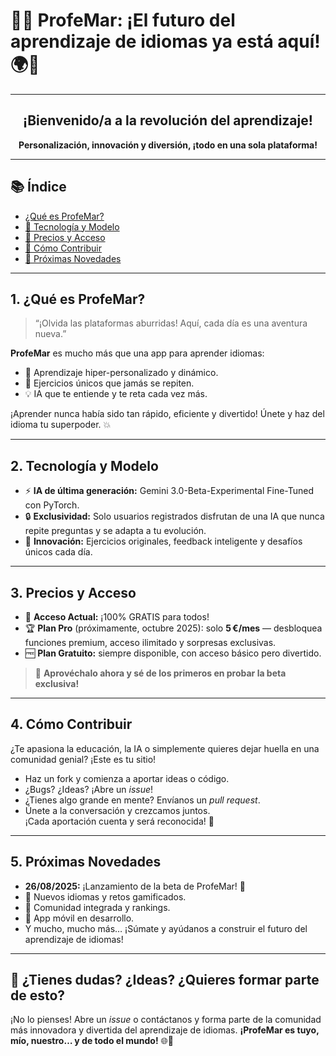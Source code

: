 # 🚀✨ ProfeMar: ¡El futuro del aprendizaje de idiomas ya está aquí! 🌍🧠

---

<div align="center">
  <h2>¡Bienvenido/a a la revolución del aprendizaje!</h2>
  <strong>Personalización, innovación y diversión, ¡todo en una sola plataforma!</strong>
</div>

---

## 📚 Índice

- [¿Qué es ProfeMar?](#1-qué-es-profemar)
- [🤖 Tecnología y Modelo](#2-tecnología-y-modelo)
- [💸 Precios y Acceso](#3-precios-y-acceso)
- [🤝 Cómo Contribuir](#4-cómo-contribuir)
- [🔮 Próximas Novedades](#5-próximas-novedades)

---

## 1. ¿Qué es ProfeMar?

<blockquote>
  “¡Olvida las plataformas aburridas! Aquí, cada día es una aventura nueva.”
</blockquote>

**ProfeMar** es mucho más que una app para aprender idiomas:
- 🎯 Aprendizaje hiper-personalizado y dinámico.
- 🧩 Ejercicios únicos que jamás se repiten.
- 💡 IA que te entiende y te reta cada vez más.

¡Aprender nunca había sido tan rápido, eficiente y divertido! Únete y haz del idioma tu superpoder. 💥

---

## 2. Tecnología y Modelo

- ⚡ **IA de última generación:** Gemini 3.0-Beta-Experimental Fine-Tuned con PyTorch.
- 🔒 **Exclusividad:** Solo usuarios registrados disfrutan de una IA que nunca repite preguntas y se adapta a tu evolución.
- 🌈 **Innovación:** Ejercicios originales, feedback inteligente y desafíos únicos cada día.

---

## 3. Precios y Acceso

- 🎁 **Acceso Actual:** ¡100% GRATIS para todos!
- 🏆 **Plan Pro** (próximamente, octubre 2025): solo **5 €/mes** — desbloquea funciones premium, acceso ilimitado y sorpresas exclusivas.
- 🆓 **Plan Gratuito:** siempre disponible, con acceso básico pero divertido.

> 🚨 **Aprovéchalo ahora y sé de los primeros en probar la beta exclusiva!**

---

## 4. Cómo Contribuir

¿Te apasiona la educación, la IA o simplemente quieres dejar huella en una comunidad genial? ¡Este es tu sitio!

- Haz un fork y comienza a aportar ideas o código.
- ¿Bugs? ¿Ideas? ¡Abre un _issue_!
- ¿Tienes algo grande en mente? Envíanos un _pull request_.
- Únete a la conversación y crezcamos juntos.  
¡Cada aportación cuenta y será reconocida! 🥳

---

## 5. Próximas Novedades

- **26/08/2025:** ¡Lanzamiento de la beta de ProfeMar! 🚀
- 🎯 Nuevos idiomas y retos gamificados.
- 🤝 Comunidad integrada y rankings.
- 📲 App móvil en desarrollo.
- Y mucho, mucho más… ¡Súmate y ayúdanos a construir el futuro del aprendizaje de idiomas!

---

## 💬 ¿Tienes dudas? ¿Ideas? ¿Quieres formar parte de esto?

¡No lo pienses! Abre un _issue_ o contáctanos y forma parte de la comunidad más innovadora y divertida del aprendizaje de idiomas.
**¡ProfeMar es tuyo, mío, nuestro… y de todo el mundo!** 🌐💙
